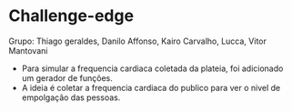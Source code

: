 # Challenge-edge

Grupo: Thiago geraldes, Danilo Affonso, Kairo Carvalho, Lucca, Vitor Mantovani

- Para simular a frequencia cardiaca coletada da plateia, foi adicionado um gerador de funções.
- A ideia é coletar a frequencia cardiaca do publico para ver o nivel de empolgação das pessoas.
